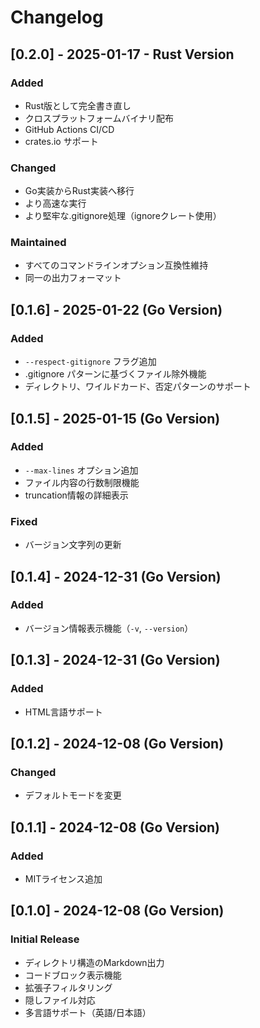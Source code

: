 # Changelog

## [0.2.0] - 2025-01-17 - Rust Version

### Added
- Rust版として完全書き直し
- クロスプラットフォームバイナリ配布
- GitHub Actions CI/CD
- crates.io サポート

### Changed
- Go実装からRust実装へ移行
- より高速な実行
- より堅牢な.gitignore処理（ignoreクレート使用）

### Maintained
- すべてのコマンドラインオプション互換性維持
- 同一の出力フォーマット

## [0.1.6] - 2025-01-22 (Go Version)

### Added
- `--respect-gitignore` フラグ追加
- .gitignore パターンに基づくファイル除外機能
- ディレクトリ、ワイルドカード、否定パターンのサポート

## [0.1.5] - 2025-01-15 (Go Version)

### Added
- `--max-lines` オプション追加
- ファイル内容の行数制限機能
- truncation情報の詳細表示

### Fixed
- バージョン文字列の更新

## [0.1.4] - 2024-12-31 (Go Version)

### Added
- バージョン情報表示機能（`-v`, `--version`）

## [0.1.3] - 2024-12-31 (Go Version)

### Added
- HTML言語サポート

## [0.1.2] - 2024-12-08 (Go Version)

### Changed
- デフォルトモードを変更

## [0.1.1] - 2024-12-08 (Go Version)

### Added
- MITライセンス追加

## [0.1.0] - 2024-12-08 (Go Version)

### Initial Release
- ディレクトリ構造のMarkdown出力
- コードブロック表示機能
- 拡張子フィルタリング
- 隠しファイル対応
- 多言語サポート（英語/日本語）